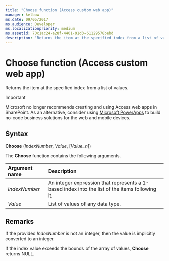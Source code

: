 ```yaml
---
title: "Choose function (Access custom web app)" 
manager: kelbow
ms.date: 09/05/2017
ms.audience: Developer
ms.localizationpriority: medium
ms.assetid: 70c1ac24-a28f-4401-91d3-61129578bebd
description: "Returns the item at the specified index from a list of values."
---
```


# Choose function (Access custom web app)

Returns the item at the specified index from a list of values.
  
> [!IMPORTANT]
> Microsoft no longer recommends creating and using Access web apps in SharePoint. As an alternative, consider using [Microsoft PowerApps](https://powerapps.microsoft.com/) to build no-code business solutions for the web and mobile devices.
  
## Syntax

**Choose** (*IndexNumber*, *Value*, [*Value_n*])
  
The **Choose** function contains the following arguments.
  
|**Argument name**|**Description**|
|:-----|:-----|
| *IndexNumber*  <br/> |An integer expression that represents a 1-based index into the list of the items following it.  <br/> |
| *Value*  <br/> |List of values of any data type.  <br/> |

## Remarks

If the provided *IndexNumber* is not an integer, then the value is implicitly converted to an integer.
  
If the index value exceeds the bounds of the array of values, **Choose** returns NULL.
  